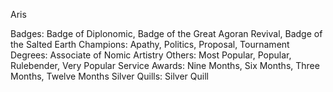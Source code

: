 Aris

Badges: Badge of Diplonomic, Badge of the Great Agoran Revival, Badge of the Salted Earth 
Champions: Apathy, Politics, Proposal, Tournament
Degrees: Associate of Nomic Artistry
Others: Most Popular, Popular, Rulebender, Very Popular
Service Awards: Nine Months, Six Months, Three Months, Twelve Months
Silver Quills: Silver Quill


